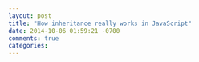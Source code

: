 ```yaml
---
layout: post
title: "How inheritance really works in JavaScript"
date: 2014-10-06 01:59:21 -0700
comments: true
categories: 
---
```

